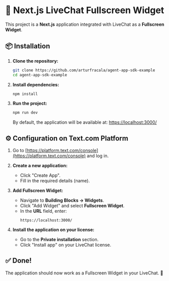 # 🚀 Next.js LiveChat Fullscreen Widget

This project is a **Next.js** application integrated with LiveChat as a **Fullscreen Widget**.

## 📦 Installation

1. **Clone the repository:**

   ```bash
   git clone https://github.com/arturfracala/agent-app-sdk-example
   cd agent-app-sdk-example
   ```

2. **Install dependencies:**

   ```bash
   npm install
   ```

3. **Run the project:**
   ```bash
   npm run dev
   ```
   By default, the application will be available at: [https://localhost:3000/](https://localhost:3000/)

## ⚙️ Configuration on Text.com Platform

1. Go to [https://platform.text.com/console](https://platform.text.com/console) and log in.

2. **Create a new application:**

   - Click "Create App".
   - Fill in the required details (name).

3. **Add Fullscreen Widget:**

   - Navigate to **Building Blocks → Widgets**.
   - Click "Add Widget" and select **Fullscreen Widget**.
   - In the **URL** field, enter:
     ```
     https://localhost:3000/
     ```

4. **Install the application on your license:**
   - Go to the **Private installation** section.
   - Click "Install app" on your LiveChat license.

## ✅ Done!

The application should now work as a Fullscreen Widget in your LiveChat. 🎉

